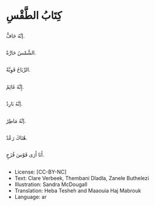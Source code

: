 # كِتَابُ الطَّقْسِ

##
إنَّهُ جَافٌّ.

##
الشَّمْسُ حَارَّةٌ.

##
الرِّيَاحُ قَوِيَّةٌ.

##
إِنَّهُ غَائِمٌ.

##
إنَّهُ بَارِدٌ.

##
إنَّهُ مَاطِرٌ.

##
هُنَاكَ رَعْدٌ.

##
أَنَا أَرَى قَوْسَ قُزَحٍ.

##
* License: [CC-BY-NC]
* Text: Clare Verbeek, Thembani Dladla, Zanele Buthelezi
* Illustration: Sandra McDougall
* Translation: Heba Tesheh and Maaouia Haj Mabrouk
* Language: ar

